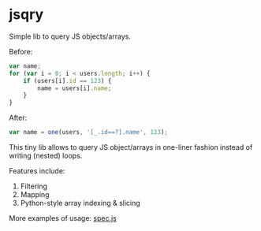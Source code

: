 # jsqry
Simple lib to query JS objects/arrays.

Before:
```js
var name;
for (var i = 0; i < users.length; i++) {
    if (users[i].id == 123) {
        name = users[i].name;
    }
}

```
After:
```js
var name = one(users, '[_.id==?].name', 123);
```

This tiny lib allows to query JS object/arrays in one-liner fashion instead of writing (nested) loops.

Features include:

1. Filtering
1. Mapping
1. Python-style array indexing & slicing

More examples of usage: [spec.js](/spec/spec.js)
